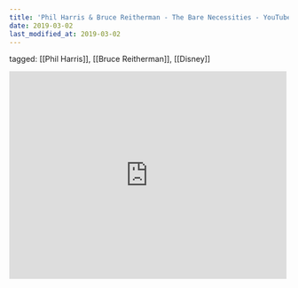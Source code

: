 ```yaml
---
title: 'Phil Harris & Bruce Reitherman - The Bare Necessities - YouTube'
date: 2019-03-02
last_modified_at: 2019-03-02
---
```

tagged: [[Phil Harris]], [[Bruce Reitherman]], [[Disney]]
<iframe allow="accelerometer; autoplay; clipboard-write; encrypted-media; gyroscope; picture-in-picture" allowfullscreen="" frameborder="0" height="375" id="youtube_iframe" src="https://www.youtube.com/embed/1PK-6fweLoo?feature=oembed&amp;enablejsapi=1&amp;origin=https://safe.txmblr.com&amp;wmode=opaque" width="500"></iframe>